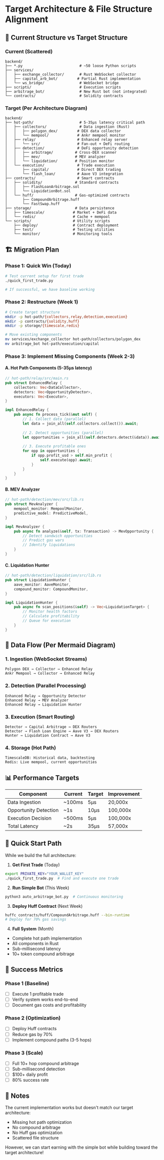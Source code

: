 # Target Architecture & File Structure Alignment

## 📁 Current Structure vs Target Structure

### Current (Scattered)
```
backend/
├── *.py                          # ~50 loose Python scripts
├── services/
│   ├── exchange_collector/       # Rust WebSocket collector
│   ├── capital_arb_bot/         # Partial Rust implementation
│   └── ws_bridge/                # WebSocket bridge
├── scripts/                      # Execution scripts
├── arbitrage_bot/                # New Rust bot (not integrated)
└── contracts/                    # Solidity contracts
```

### Target (Per Architecture Diagram)
```
backend/
├── hot-path/                     # 5-35μs latency critical path
│   ├── collectors/               # Data ingestion (Rust)
│   │   ├── polygon_dex/         # DEX data collector
│   │   └── mempool/             # Ankr mempool monitor
│   ├── relay/                   # Enhanced relay server
│   │   └── src/                 # Fan-out + DeFi routing
│   ├── detection/               # DeFi opportunity detection
│   │   ├── arbitrage/          # Cross-DEX scanner
│   │   ├── mev/                # MEV analyzer
│   │   └── liquidation/        # Position monitor
│   └── execution/               # Trade execution
│       ├── capital/             # Direct DEX trading
│       └── flash_loan/          # Aave V3 integration
├── contracts/                   # Smart contracts
│   ├── solidity/               # Standard contracts
│   │   ├── FlashLoanArbitrage.sol
│   │   └── LiquidationBot.sol
│   └── huff/                   # Gas-optimized contracts
│       ├── CompoundArbitrage.huff
│       └── FastSwap.huff
├── storage/                    # Data persistence
│   ├── timescale/             # Market + DeFi data
│   └── redis/                 # Cache + mempool
└── scripts/                   # Utility scripts
    ├── deploy/                # Contract deployment
    ├── test/                  # Testing utilities
    └── monitor/               # Monitoring tools
```

## 🏗️ Migration Plan

### Phase 1: Quick Win (Today)
```bash
# Test current setup for first trade
./quick_first_trade.py

# If successful, we have baseline working
```

### Phase 2: Restructure (Week 1)
```bash
# Create target structure
mkdir -p hot-path/{collectors,relay,detection,execution}
mkdir -p contracts/{solidity,huff}
mkdir -p storage/{timescale,redis}

# Move existing components
mv services/exchange_collector hot-path/collectors/polygon_dex
mv arbitrage_bot hot-path/execution/capital
```

### Phase 3: Implement Missing Components (Week 2-3)

#### A. Hot Path Components (5-35μs latency)
```rust
// hot-path/relay/src/main.rs
pub struct EnhancedRelay {
    collectors: Vec<DataCollector>,
    detectors: Vec<OpportunityDetector>,
    executors: Vec<Executor>,
}

impl EnhancedRelay {
    pub async fn process_tick(&mut self) {
        // 1. Collect data (parallel)
        let data = join_all(self.collectors.collect()).await;
        
        // 2. Detect opportunities (parallel)
        let opportunities = join_all(self.detectors.detect(&data)).await;
        
        // 3. Execute profitable ones
        for opp in opportunities {
            if opp.profit_usd > self.min_profit {
                self.execute(opp).await;
            }
        }
    }
}
```

#### B. MEV Analyzer
```rust
// hot-path/detection/mev/src/lib.rs
pub struct MevAnalyzer {
    mempool_monitor: MempoolMonitor,
    predictive_model: PredictiveModel,
}

impl MevAnalyzer {
    pub async fn analyze(&self, tx: Transaction) -> MevOpportunity {
        // Detect sandwich opportunities
        // Predict gas wars
        // Identify liquidations
    }
}
```

#### C. Liquidation Hunter
```rust
// hot-path/detection/liquidation/src/lib.rs
pub struct LiquidationHunter {
    aave_monitor: AaveMonitor,
    compound_monitor: CompoundMonitor,
}

impl LiquidationHunter {
    pub async fn scan_positions(&self) -> Vec<LiquidationTarget> {
        // Monitor health factors
        // Calculate profitability
        // Queue for execution
    }
}
```

## 🔄 Data Flow (Per Mermaid Diagram)

### 1. Ingestion (WebSocket Streams)
```
Polygon DEX → Collector → Enhanced Relay
Ankr Mempool → Collector → Enhanced Relay
```

### 2. Detection (Parallel Processing)
```
Enhanced Relay → Opportunity Detector
Enhanced Relay → MEV Analyzer
Enhanced Relay → Liquidation Hunter
```

### 3. Execution (Smart Routing)
```
Detector → Capital Arbitrage → DEX Routers
Detector → Flash Loan Engine → Aave V3 → DEX Routers
Hunter → Liquidation Contract → Aave V3
```

### 4. Storage (Hot Path)
```
TimescaleDB: Historical data, backtesting
Redis: Live mempool, current opportunities
```

## 📊 Performance Targets

| Component | Current | Target | Improvement |
|-----------|---------|--------|-------------|
| Data Ingestion | ~100ms | 5μs | 20,000x |
| Opportunity Detection | ~1s | 10μs | 100,000x |
| Execution Decision | ~500ms | 5μs | 100,000x |
| Total Latency | ~2s | 35μs | 57,000x |

## 🚀 Quick Start Path

While we build the full architecture:

1. **Get First Trade** (Today)
```bash
export PRIVATE_KEY="YOUR_WALLET_KEY"
./quick_first_trade.py  # Find and execute one trade
```

2. **Run Simple Bot** (This Week)
```bash
python3 auto_arbitrage_bot.py  # Continuous monitoring
```

3. **Deploy Huff Contract** (Next Week)
```bash
huffc contracts/huff/CompoundArbitrage.huff --bin-runtime
# Deploy for 70% gas savings
```

4. **Full System** (Month)
- Complete hot path implementation
- All components in Rust
- Sub-millisecond latency
- 10+ token compound arbitrage

## 🎯 Success Metrics

### Phase 1 (Baseline)
- [ ] Execute 1 profitable trade
- [ ] Verify system works end-to-end
- [ ] Document gas costs and profitability

### Phase 2 (Optimization)
- [ ] Deploy Huff contracts
- [ ] Reduce gas by 70%
- [ ] Implement compound paths (3-5 hops)

### Phase 3 (Scale)
- [ ] Full 10+ hop compound arbitrage
- [ ] Sub-millisecond detection
- [ ] $100+ daily profit
- [ ] 80% success rate

## 📝 Notes

The current implementation works but doesn't match our target architecture:
- Missing hot path optimization
- No compound arbitrage
- No Huff gas optimization
- Scattered file structure

However, we can start earning with the simple bot while building toward the target architecture!